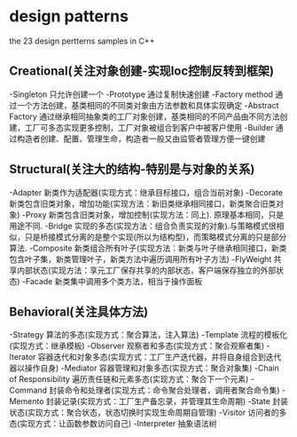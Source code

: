 # design patterns
the 23 design pertterns samples in C++

## Creational(关注对象创建-实现Ioc控制反转到框架)
-Singleton       只允许创建一个
-Prototype       通过复制快速创建
-Factory method  通过一个方法创建，基类相同的不同类对象由方法参数和具体实现确定
-Abstract Factory 通过继承相同抽象类的工厂对象创建，基类相同的不同产品由不同方法创建，工厂可多态实现更多控制，工厂对象被组合到客户中被客户使用
-Builder         通过构造者创建、配置、管理生命，构造者一般又由监管者管理方便一键创建

## Structural(关注大的结构-特别是与对象的关系)
-Adapter  新类作为适配器(实现方式：继承目标接口，组合当前对象)
-Decorate 新类包含旧类对象，增加功能(实现方法：新旧类继承相同接口，新类聚合旧类对象)
-Proxy    新类包含旧类对象，增加控制(实现方法：同上). 原理基本相同，只是用途不同.
-Bridge   实现的多态(实现方法：组合负责实现的对象).与策略模式很相似，只是桥接模式分离的是整个实现(所以为结构型)，而策略模式分离的只是部分算法.
-Composite 新类组合所有叶子(实现方法：新类与叶子继承相同接口，新类包含叶子集，新类管理叶子，新类方法中遍历调用所有叶子方法)
-FlyWeight 共享内部状态(实现方法：享元工厂保存共享的内部状态，客户端保存独立的外部状态)
-Facade   新类集中调用多个类方法，相当于操作面板

## Behavioral(关注具体方法)
-Strategy 算法的多态(实现方式：聚合算法，注入算法)
-Template 流程的模板化(实现方式：继承模板)
-Observer 观察者和多态(实现方式：聚合观察者集)
-Iterator 容器迭代和对象多态(实现方式：工厂生产迭代器，并将自身组合到迭代器以操作自身) 
-Mediator 容器管理和对象多态(实现方式：聚合对象集)
-Chain of Responsibility 遍历责任链和元素多态(实现方式：聚合下一个元素)
-Command 封装命令和处理者(实现方式：命令聚合处理者，调用者聚合命令集)
-Memento 封装记录(实现方式：工厂生产备忘录，并管理其生命周期)
-State   封装状态(实现方式：聚合状态，状态切换时实现生命周期自管理)
-Visitor 访问者的多态(实现方式：让函数参数访问自己)
-Interpreter 抽象语法树

